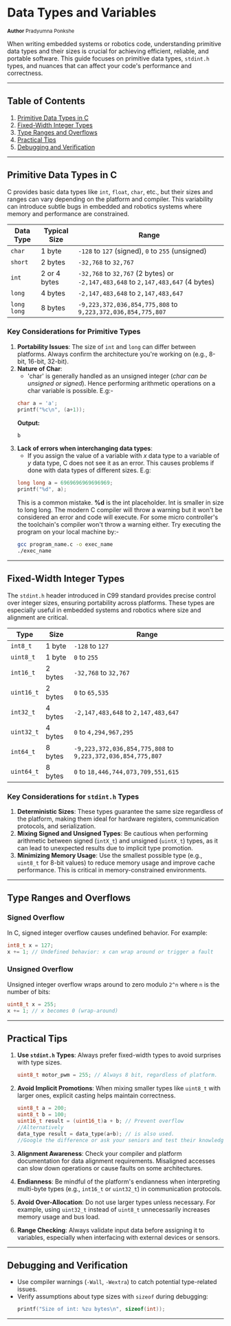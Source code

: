 # Data Types and Variables
<sub>**Author**
Pradyumna Ponkshe</sub>

When writing embedded systems or robotics code, understanding primitive data types and their sizes is crucial for achieving efficient, reliable, and portable software. This guide focuses on primitive data types, `stdint.h` types, and nuances that can affect your code's performance and correctness.

---

## Table of Contents
1. [Primitive Data Types in C](#primitive-data-types-in-c)
2. [Fixed-Width Integer Types](#fixed-width-integer-types)
3. [Type Ranges and Overflows](#type-ranges-and-overflows)
4. [Practical Tips](#practical-tips)
5. [Debugging and Verification](#debugging-and-verification)

---

## Primitive Data Types in C

C provides basic data types like `int`, `float`, `char`, etc., but their sizes and ranges can vary depending on the platform and compiler. This variability can introduce subtle bugs in embedded and robotics systems where memory and performance are constrained.

| **Data Type** | **Typical Size** | **Range**                                |
|---------------|------------------|------------------------------------------|
| `char`        | 1 byte           | `-128` to `127` (signed), `0` to `255` (unsigned) |
| `short`       | 2 bytes          | `-32,768` to `32,767`                   |
| `int`         | 2 or 4 bytes     | `-32,768` to `32,767` (2 bytes) or `-2,147,483,648` to `2,147,483,647` (4 bytes) |
| `long`        | 4 bytes          | `-2,147,483,648` to `2,147,483,647`     |
| `long long`   | 8 bytes          | `-9,223,372,036,854,775,808` to `9,223,372,036,854,775,807` |

### **Key Considerations for Primitive Types**

1. **Portability Issues**: The size of `int` and `long` can differ between platforms. Always confirm the architecture you're working on (e.g., 8-bit, 16-bit, 32-bit).
2. **Nature of Char**: 
   - 'char' is generally handled as an unsigned integer (*char can be unsigned or signed*). Hence performing arithmetic operations on a char variable is possible. E.g:- 
   ```c
   char a = 'a';
   printf("%c\n", (a+1));
   ```
   **Output:**
   ```sh
   b
   ```
3. **Lack of errors when interchanging data types**:
    - If you assign the value of a variable with _x_ data  type to a variable of _y_ data type, C does not see it as an error. This causes problems if done with data types of different sizes. E.g:
    ```c
    long long a = 6969696969696969;
    printf("%d", a);
    ```
    This is a common mistake. __%d__ is the int placeholder. Int is smaller in size to long long. The modern C compiler will throw a warning but it won't be considered an error and code will execute. For some micro controller's the toolchain's  compiler won't throw a warning either. Try executing the program on your local machine by:-
    ```sh
    gcc program_name.c -o exec_name
    ./exec_name
    ```
    
---

## Fixed-Width Integer Types

The `stdint.h` header introduced in C99 standard provides precise control over integer sizes, ensuring portability across platforms. These types are especially useful in embedded systems and robotics where size and alignment are critical.

| **Type**             | **Size**   | **Range**                                |
|-----------------------|------------|------------------------------------------|
| `int8_t`             | 1 byte     | `-128` to `127`                          |
| `uint8_t`            | 1 byte     | `0` to `255`                             |
| `int16_t`            | 2 bytes    | `-32,768` to `32,767`                    |
| `uint16_t`           | 2 bytes    | `0` to `65,535`                          |
| `int32_t`            | 4 bytes    | `-2,147,483,648` to `2,147,483,647`      |
| `uint32_t`           | 4 bytes    | `0` to `4,294,967,295`                   |
| `int64_t`            | 8 bytes    | `-9,223,372,036,854,775,808` to `9,223,372,036,854,775,807` |
| `uint64_t`           | 8 bytes    | `0` to `18,446,744,073,709,551,615`      |

### **Key Considerations for `stdint.h` Types**

1. **Deterministic Sizes**: These types guarantee the same size regardless of the platform, making them ideal for hardware registers, communication protocols, and serialization.
2. **Mixing Signed and Unsigned Types**: Be cautious when performing arithmetic between signed (`intX_t`) and unsigned (`uintX_t`) types, as it can lead to unexpected results due to implicit type promotion.
3. **Minimizing Memory Usage**: Use the smallest possible type (e.g., `uint8_t` for 8-bit values) to reduce memory usage and improve cache performance. This is critical in memory-constrained environments.

---

## Type Ranges and Overflows

### **Signed Overflow**
In C, signed integer overflow causes undefined behavior. For example:
```c
int8_t x = 127;
x += 1; // Undefined behavior: x can wrap around or trigger a fault
```

### **Unsigned Overflow**
Unsigned integer overflow wraps around to zero modulo `2^n` where `n` is the number of bits:
```c
uint8_t x = 255;
x += 1; // x becomes 0 (wrap-around)
```

---

## Practical Tips

1. **Use `stdint.h` Types**: Always prefer fixed-width types to avoid surprises with type sizes.
   ```c
   uint8_t motor_pwm = 255; // Always 8 bit, regardless of platform.
   ```

2. **Avoid Implicit Promotions**: When mixing smaller types like `uint8_t` with larger ones, explicit casting helps maintain correctness.
   ```c
   uint8_t a = 200;
   uint8_t b = 100;
   uint16_t result = (uint16_t)a + b; // Prevent overflow
   //Alternatively
   data_type result = data_type(a+b); // is also used. 
   //Google the difference or ask your seniors and test their knowledge
   ```

3. **Alignment Awareness**: Check your compiler and platform documentation for data alignment requirements. Misaligned accesses can slow down operations or cause faults on some architectures.

4. **Endianness**: Be mindful of the platform's endianness when interpreting multi-byte types (e.g., `int16_t` or `uint32_t`) in communication protocols.

5. **Avoid Over-Allocation**: Do not use larger types unless necessary. For example, using `uint32_t` instead of `uint8_t` unnecessarily increases memory usage and bus load.

6. **Range Checking**: Always validate input data before assigning it to variables, especially when interfacing with external devices or sensors.

---

## Debugging and Verification

- Use compiler warnings (`-Wall`, `-Wextra`) to catch potential type-related issues.
- Verify assumptions about type sizes with `sizeof` during debugging:
  ```c
  printf("Size of int: %zu bytes\n", sizeof(int));
  ```

---
